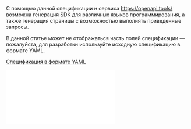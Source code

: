 С помощью данной спецификации и сервиса https://openapi.tools/ возможна генерация SDK для различных языков программирования, а также генерация страницы с возможностью выполнять приведенные запросы.

<warn>

В данной статье может не отображаться часть полей спецификации — пожалуйста, для разработки используйте исходную спецификацию в формате YAML.

</warn>

[Спецификация в формате YAML](./assets/visionapi.yaml "download")

![{swagger}](./assets/visionapi-swagger.json)
